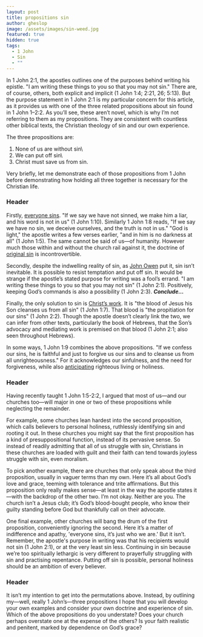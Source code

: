 ```yaml
---
layout: post
title: propositions sin
author: gheslop
image: /assets/images/sin-weed.jpg
featured: true
hidden: true
tags:
  - 1 John
  - Sin
  - ""
---
```

In 1 John 2:1, the apostles outlines one of the purposes behind writing his epistle. "I am writing these things to you so that you may not sin." There are, of course, others, both explicit and implicit (1 John 1:4; 2:21, 26; 5:13). But the purpose statement in 1 John 2:1 is my particular concern for this article, as it provides us with one of the three related propositions about sin found in 1 John 1–2:2. As you’ll see, these aren’t novel, which is why I’m not referring to them as my propositions. They are consistent with countless other biblical texts, the Christian theology of sin and our own experience.

The three propositions are:

1. None of us are without sin\
2. We can put off sin\
3. Christ must save us from sin.

Very briefly, let me demonstrate each of those propositions from 1 John before demonstrating how holding all three together is necessary for the Christian life.

### Header

Firstly, [everyone sins](https://rekindle.co.za/content/2025-02-21-doodle-our-sin-doesnt-always-make-sense). "If we say we have not sinned, we make him a liar, and his word is not in us" (1 John 1:10). Similarly 1 John 1:8 reads, "If we say we have no sin, we deceive ourselves, and the truth is not in us." "God is light," the apostle writes a few verses earlier, "and in him is no darkness at all" (1 John 1:5). The same cannot be said of us—of humanity. However much those within and without the church rail against it, the doctrine of [original sin](https://rekindle.co.za/content/william-golding-original-sin/) is incontrovertible.

Secondly, despite the indwelling reality of sin, as [John Owen](https://rekindle.co.za/content/john-owen-and-asceticism/) put it, sin isn’t inevitable. It is possible to resist temptation and put off sin. It would be strange if the apostle’s stated purpose for writing was a fool’s errand. "I am writing these things to you so that you may not sin" (1 John 2:1). Positively, keeping God’s commands is also a possibility (1 John 2:3). ***Conclude…***

Finally, the only solution to sin is [Christ’s work](https://rekindle.co.za/content/2025-01-16-atonement). It is "the blood of Jesus his Son cleanses us from all sin" (1 John 1:7). That blood is "the propitiation for our sins" (1 John 2:2). Though the apostle doesn’t clearly link the two, we can infer from other texts, particularly the book of Hebrews, that the Son’s advocacy and mediating work is premised on that blood (1 John 2:1; also seen throughout Hebrews).

In some ways, 1 John 1:9 combines the above propositions. "If we confess our sins, he is faithful and just to forgive us our sins and to cleanse us from all unrighteousness." For it acknowledges our sinfulness, and the need for forgiveness, while also [anticipating](https://rekindle.co.za/content/2025-05-22-francis-schaeffer-holiness-sanctification) righteous living or holiness.

### Header

Having recently taught 1 John 1:5-2:2, I argued that most of us—and our churches too—will major in one or two of these propositions while neglecting the remainder.

For example, some churches lean hardest into the second proposition, which calls believers to personal holiness, ruthlessly identifying sin and rooting it out. In these churches you might say that the first proposition has a kind of presuppositional function, instead of its pervasive sense. So instead of readily admitting that all of us struggle with sin, Christians in these churches are loaded with guilt and their faith can tend towards joyless struggle with sin, even moralism.

To pick another example, there are churches that only speak about the third proposition, usually in vaguer terms than my own. Here it’s all about God’s love and grace, teeming with tolerance and trite affirmations. But this proposition only really makes sense—at least in the way the apostle states it—with the backdrop of the other two. I’m not okay. Neither are you. The church isn’t a Jesus club; it’s God’s blood-bought people, who know their guilty standing before God but thankfully call on their advocate.

One final example, other churches will bang the drum of the first proposition, conveniently ignoring the second. Here it’s a matter of indifference and apathy, 'everyone sins, it’s just who we are.' But it isn’t. Remember, the apostle's purpose in writing was that his recipients would not sin (1 John 2:1), or at the very least sin less. Continuing in sin because we’re too spiritually lethargic is very different to prayerfully struggling with sin and practising repentance. Putting off sin is possible, personal holiness should be an ambition of every believer.

### Header

It isn’t my intention to get into the permutations above. Instead, by outlining my—well, really 1 John’s—three propositions I hope that you will develop your own examples and consider your own doctrine and experience of sin. Which of the above propositions do you understate? Does your church perhaps overstate one at the expense of the others? Is your faith realistic and penitent, marked by dependence on God’s grace?